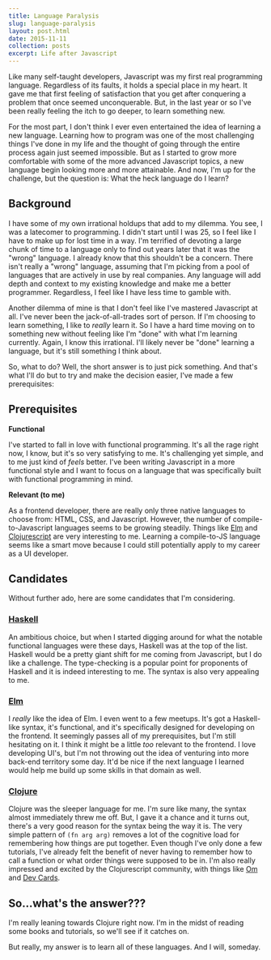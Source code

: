 ```yaml
---
title: Language Paralysis
slug: language-paralysis
layout: post.html
date: 2015-11-11
collection: posts
excerpt: Life after Javascript
---
```


Like many
self-taught developers, Javascript was my first real programming language.
Regardless of its faults, it holds a special place in my heart.  It gave me that 
first feeling of satisfaction that you get after conquering a problem that once 
seemed unconquerable.  But, in the last year or so I've been really feeling the
itch to go deeper, to learn something new.  

For the most part, I don't think I ever even entertained the idea of learning a
new language.  Learning how to program was one of the most challenging things
I've done in my life and the thought of going through the entire process again
just seemed impossible.  But as I started to grow more comfortable with some
of the more advanced Javascript topics, a new language begin looking more and
more attainable.  And now, I'm up for the challenge, but the question is:  What
the heck language do I learn?

## Background

I have some of my own irrational holdups that add to my dilemma.  You see, I was a
latecomer to programming.  I didn't start until I was 25, so I feel like I have
to make up for lost time in a way.  I'm terrified of devoting a large chunk of time
to a language only to find out years later that it was the "wrong" language.  I
already know that this shouldn't be a concern.  There isn't really a "wrong"
language, assuming that I'm picking from a pool of languages that are actively
in use by real companies.  Any language will add depth and context to my
existing knowledge and make me a better programmer.  Regardless, I feel like I
have less time to gamble with.  

Another dilemma of mine is that I don't feel like I've mastered
Javascript at all.  I've never been the jack-of-all-trades sort of
person.  If I'm choosing to learn something, I like to _really_ learn it.  So I
have a hard time moving on to something new without feeling like I'm "done" with
what I'm learning currently.  Again, I know this irrational.  I'll likely never
be "done" learning a language, but it's still something I think about.

So, what to do?  Well, the short answer is to just pick something.  And that's
what I'll do but to try and make the decision easier, I've made a few
prerequisites:

## Prerequisites

**Functional**

I've started to fall in love with functional programming.  It's all the rage
right now, I know, but it's so very satisfying to me.  It's challenging yet
simple, and to me just kind of _feels_ better.  I've been writing Javascript in
a more functional style and I want to focus on a language that was specifically
built with functional programming in mind.

**Relevant (to me)**

As a frontend developer, there are really only three native languages to choose
from:  HTML, CSS, and Javascript.  However, the number of compile-to-Javascript
languages seems to be growing steadily.  Things like
[Elm](http://elm-lang.org/) and
[Clojurescript](https://github.com/clojure/clojurescript) are very interesting
to me.  Learning a compile-to-JS language seems like a smart move because I
could still potentially apply to my career as a UI developer.

## Candidates

Without further ado, here are some candidates that I'm considering.

### [Haskell](https://www.haskell.org/)

An ambitious choice, but when I started digging around for what the notable
functional languages were these days, Haskell was at the top of the list.
Haskell would be a pretty giant shift for me coming from Javascript, but I do
like a challenge.  The type-checking is a popular point for proponents of
Haskell and it is indeed interesting to me.  The syntax is also very appealing
to me.  

### [Elm](http://elm-lang.org/)

I _really_ like the idea of Elm.  I even went to a few meetups.  It's got a
Haskell-like syntax, it's functional, and it's specifically designed for
developing on the frontend.  It seemingly passes all of my prerequisites, but
I'm still hesitating on it.  I think it might be a little _too_ relevant to the
frontend.  I love developing UI's, but I'm not throwing out the idea of
venturing into more back-end territory some day.  It'd be nice if the next
language I learned would help me build up some skills in that domain as well.


### [Clojure](http://clojure.org/)

Clojure was the sleeper language for me.  I'm sure like many, the syntax almost
immediately threw me off.  But, I gave it a chance and it turns out, there's a
very good reason for the syntax being the way it is.  The very simple pattern of `(fn
arg arg)` removes a lot of the cognitive load for remembering how things are put
together.  Even though I've only done a few tutorials, I've already felt the
benefit of never having to remember how to call a function or what order things
were supposed to be in.  I'm also really impressed and excited by the
Clojurescript community, with things like [Om](https://github.com/omcljs/om) and
[Dev Cards](https://github.com/bhauman/devcards).  

## So...what's the answer???

I'm really leaning towards Clojure right now.  I'm in the midst of reading some
books and tutorials, so we'll see if it catches on.  

But really, my answer is to learn all of these languages.  And I will, someday.

